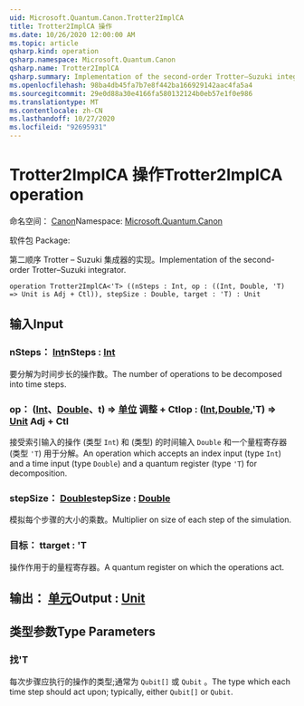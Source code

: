 ```yaml
---
uid: Microsoft.Quantum.Canon.Trotter2ImplCA
title: Trotter2ImplCA 操作
ms.date: 10/26/2020 12:00:00 AM
ms.topic: article
qsharp.kind: operation
qsharp.namespace: Microsoft.Quantum.Canon
qsharp.name: Trotter2ImplCA
qsharp.summary: Implementation of the second-order Trotter–Suzuki integrator.
ms.openlocfilehash: 98ba4db45fa7b7e8f442ba166929142aac4fa5a4
ms.sourcegitcommit: 29e0d88a30e4166fa580132124b0eb57e1f0e986
ms.translationtype: MT
ms.contentlocale: zh-CN
ms.lasthandoff: 10/27/2020
ms.locfileid: "92695931"
---
```

# <a name="trotter2implca-operation"></a><span data-ttu-id="62775-102">Trotter2ImplCA 操作</span><span class="sxs-lookup"><span data-stu-id="62775-102">Trotter2ImplCA operation</span></span>

<span data-ttu-id="62775-103">命名空间： [Canon](xref:Microsoft.Quantum.Canon)</span><span class="sxs-lookup"><span data-stu-id="62775-103">Namespace: [Microsoft.Quantum.Canon](xref:Microsoft.Quantum.Canon)</span></span>

<span data-ttu-id="62775-104">软件包 [](https://nuget.org/packages/)</span><span class="sxs-lookup"><span data-stu-id="62775-104">Package: [](https://nuget.org/packages/)</span></span>


<span data-ttu-id="62775-105">第二顺序 Trotter – Suzuki 集成器的实现。</span><span class="sxs-lookup"><span data-stu-id="62775-105">Implementation of the second-order Trotter–Suzuki integrator.</span></span>

```qsharp
operation Trotter2ImplCA<'T> ((nSteps : Int, op : ((Int, Double, 'T) => Unit is Adj + Ctl)), stepSize : Double, target : 'T) : Unit
```


## <a name="input"></a><span data-ttu-id="62775-106">输入</span><span class="sxs-lookup"><span data-stu-id="62775-106">Input</span></span>

### <a name="nsteps--int"></a><span data-ttu-id="62775-107">nSteps： [Int](xref:microsoft.quantum.lang-ref.int)</span><span class="sxs-lookup"><span data-stu-id="62775-107">nSteps : [Int](xref:microsoft.quantum.lang-ref.int)</span></span>

<span data-ttu-id="62775-108">要分解为时间步长的操作数。</span><span class="sxs-lookup"><span data-stu-id="62775-108">The number of operations to be decomposed into time steps.</span></span>


### <a name="op--intdoublet--unit-adj--ctl"></a><span data-ttu-id="62775-109">op： ([Int](xref:microsoft.quantum.lang-ref.int)、[Double](xref:microsoft.quantum.lang-ref.double)、t) => [单位](xref:microsoft.quantum.lang-ref.unit) 调整 + Ctl</span><span class="sxs-lookup"><span data-stu-id="62775-109">op : ([Int](xref:microsoft.quantum.lang-ref.int),[Double](xref:microsoft.quantum.lang-ref.double),'T) => [Unit](xref:microsoft.quantum.lang-ref.unit) Adj + Ctl</span></span>

<span data-ttu-id="62775-110">接受索引输入的操作 (类型 `Int`) 和 (类型) 的时间输入 `Double` 和一个量程寄存器 (类型 `'T`) 用于分解。</span><span class="sxs-lookup"><span data-stu-id="62775-110">An operation which accepts an index input (type `Int`) and a time input (type `Double`) and a quantum register (type `'T`) for decomposition.</span></span>


### <a name="stepsize--double"></a><span data-ttu-id="62775-111">stepSize： [Double](xref:microsoft.quantum.lang-ref.double)</span><span class="sxs-lookup"><span data-stu-id="62775-111">stepSize : [Double](xref:microsoft.quantum.lang-ref.double)</span></span>

<span data-ttu-id="62775-112">模拟每个步骤的大小的乘数。</span><span class="sxs-lookup"><span data-stu-id="62775-112">Multiplier on size of each step of the simulation.</span></span>


### <a name="target--t"></a><span data-ttu-id="62775-113">目标： t</span><span class="sxs-lookup"><span data-stu-id="62775-113">target : 'T</span></span>

<span data-ttu-id="62775-114">操作作用于的量程寄存器。</span><span class="sxs-lookup"><span data-stu-id="62775-114">A quantum register on which the operations act.</span></span>



## <a name="output--unit"></a><span data-ttu-id="62775-115">输出： [单元](xref:microsoft.quantum.lang-ref.unit)</span><span class="sxs-lookup"><span data-stu-id="62775-115">Output : [Unit](xref:microsoft.quantum.lang-ref.unit)</span></span>



## <a name="type-parameters"></a><span data-ttu-id="62775-116">类型参数</span><span class="sxs-lookup"><span data-stu-id="62775-116">Type Parameters</span></span>

### <a name="t"></a><span data-ttu-id="62775-117">找</span><span class="sxs-lookup"><span data-stu-id="62775-117">'T</span></span>

<span data-ttu-id="62775-118">每次步骤应执行的操作的类型;通常为 `Qubit[]` 或 `Qubit` 。</span><span class="sxs-lookup"><span data-stu-id="62775-118">The type which each time step should act upon; typically, either `Qubit[]` or `Qubit`.</span></span>